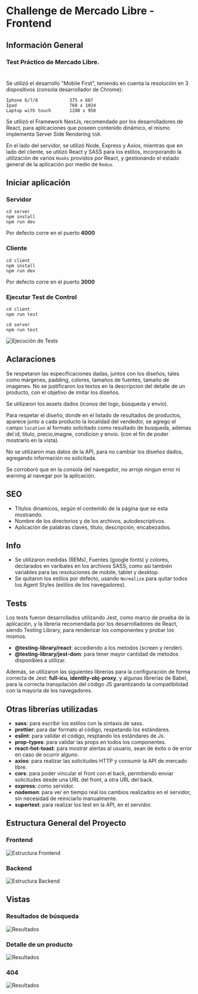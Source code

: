 # Challenge de Mercado Libre - Frontend #

## Información General ##
### Test Práctico de Mercado Libre. ###
# #
Se utilizó el desarrollo "Mobile First", teniendo en cuenta la resolución en 3 dispositivos (consola desarrollador de Chrome):

    Iphone 6/7/8            375 x 667
    Ipad                    768 x 1024
    Laptop with touch       1280 x 950

Se utilizó el Framework NextJs, recomendado por los desarrolladores de React, para aplicaciones que poseen contenido dinámico, el mismo implementa Server Side Rendering `SSR`.
 
En el lado del servidor, se utilizó Node, Express y Axios, mientras que en lado del cliente, se utilizó React y SASS para los estilos, incorporando la utilización de varios `Hooks` provistos por React, y gestionando el estado general de la aplicación por medio de `Redux`.

## Iniciar aplicación ##
### Servidor ###
```
cd server
npm install
npm run dev
```
Por defecto corre en el puerto __4000__
### Cliente ###
```
cd client
npm install
npm run dev
```
Por defecto corre en el puerto __3000__
### Ejecutar Test de Control ###
```
cd client
npm run test

cd server
npm run test
```
![Ejecución de Tests](./readme/test.gif)
## Aclaraciones ## 
Se respetaron las especificaciones dadas, juntos con los diseños, tales como márgenes, padding, colores, tamaños de fuentes, tamaño de imagenes. No se justificaron los textos en la descripcion del detalle de un producto, con el objetivo de imitar los diseños.

Se utilizaron los assets dados (iconos del logo, búsqueda y envío).

Para respetar el diseño, donde en el listado de resultados de productos, aparece junto a cada producto la localidad del vendedor, se agrego el campo `location` al formato solicitado como resultado de busqueda, ademas del id, titulo, precio,imagne, condicion y envio. (con el fin de poder mostrarlo en la vista).

No se utilizaron mas datos de la API, para no cambiar los diseños dados, agregando información no solicitada.

Se corroboró que en la consola del navegador, no arroje ningun error ni warning al navegar por la aplicación.

## SEO ##

- Titulos dinamicos, según el contenido de la página que se esta mostrando.
- Nombre de los directorios y de los archivos, autodescriptivos. 
- Aplicación de palabras claves, título, descripción, encabezados.

## Info ##

- Se utilizaron medidas (REMs), Fuentes (google fonts) y colores, declarados en varibales en los archivos SASS, como así también variables para las resoluciones de mobile, tablet y desktop.
- Se quitaron los estilos por defecto, usando `Normalize` para quitar todos los Agent Styles (estilos de los navegadores).

## Tests ##

Los tests fueron desarrollados utilizando Jest, como marco de prueba de la aplicación, y la librería recomendada por los desarrolladores de React, siendo Testing Library, para renderizar los componentes y probar los mismos.

- __@testing-library/react__: accediendo a los metodos (screen y render).
- __@testing-library/jest-dom__: para tener mayor cantidad de metodos disponibles a utilizar.

Además, se utilizaron las siguientes librerías para la configuración de forma correcta de Jest: __full-icu__, __identity-obj-proxy__, y algunas librerías de Babel, para la correcta transpilación del código JS garantizando la compatibilidad con la mayoría de los navegadores.

## Otras librerías utilizadas ##
- __sass__: para escribir los estilos con la sintaxis de sass.
- __prettier__: para dar formato al código, respetando los estándares.
- __eslint__: para validar el código, resptando los estándares de Js.
- __prop-types__: para validar las props en todos los componentes.
- __react-hot-toast__: para mostrar alertas al usuario, sean de éxito o de error en caso de ocurrir alguno.
- __axios__: para realizar las solicitudes HTTP y consumir la API de mercado libre.
- __cors__: para poder vincular el front con el back, permitiendo enviar solicitudes desde una URL del front, a otra URL del back.
- __express__: como servidor.
- __nodemon__: para ver en tiempo real los cambios realizados en el servidor, sin necesidad de reiniciarlo manualmente.
- __supertest__: para realizar los test en la API, en el servidor.

## Estructura General del Proyecto ##
### Frontend ###
![Estructura Frontend](./readme/estructuraFront.png)
### Backend ###
![Estructura Backend](./readme/estructuraBack.png)

## Vistas ##
### Resultados de búsqueda ###
![Resultados](./readme/resultados.gif)
### Detalle de un producto ###
![Resultados](./readme/detalle.gif)
### 404 ###
![Resultados](./readme/404.gif)